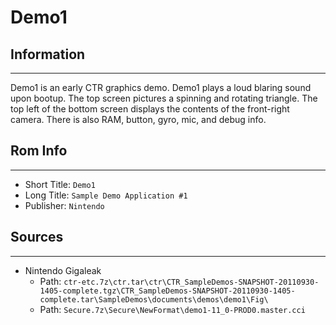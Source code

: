 # Demo1

## Information
---
Demo1 is an early CTR graphics demo. Demo1 plays a loud blaring sound upon bootup. The top screen pictures a spinning and rotating triangle. The top left of the bottom screen displays the contents of the front-right camera. There is also RAM, button, gyro, mic, and debug info.

## Rom Info
---
- Short Title: ``Demo1``
- Long Title: ``Sample Demo Application #1``
- Publisher: ``Nintendo``

## Sources
---
- Nintendo Gigaleak
    - Path: ``ctr-etc.7z\ctr.tar\ctr\CTR_SampleDemos-SNAPSHOT-20110930-1405-complete.tgz\CTR_SampleDemos-SNAPSHOT-20110930-1405-complete.tar\SampleDemos\documents\demos\demo1\Fig\``
    - Path: ``Secure.7z\Secure\NewFormat\demo1-11_0-PROD0.master.cci``